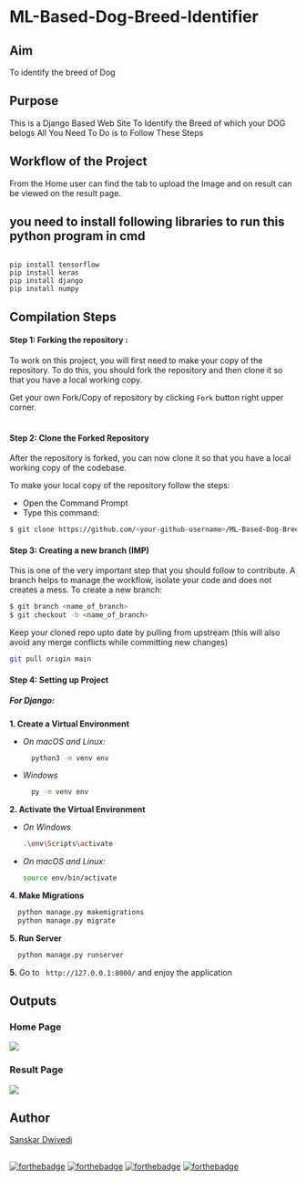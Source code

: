 # ML-Based-Dog-Breed-Identifier

## Aim
To identify the breed of Dog

## Purpose
This is a Django Based Web Site To Identify the Breed of which your DOG belogs All You Need To Do is to Follow These Steps

## Workflow of the Project
From the Home user can find the tab to upload the Image and on result can be viewed on the result page.

## you need to install following libraries to run this python program in cmd
```

pip install tensorflow
pip install keras
pip install django
pip install numpy

```
## Compilation Steps

#### Step 1: Forking the repository :

To work on this project, you will first need to make your copy of the repository. To do this, you should fork the repository and then clone it so that you have a local working copy.

Get your own Fork/Copy of repository by clicking `Fork` button right upper corner.<br><br>

#### Step 2: Clone the Forked Repository

After the repository is forked, you can now clone it so that you have a local working copy of the codebase.

To make your local copy of the repository follow the steps:
- Open the Command Prompt
- Type this command:
  
```bash
$ git clone https://github.com/<your-github-username>/ML-Based-Dog-Breed-Identifier
```


#### Step 3: Creating a new branch (IMP)
This is one of the very important step that you should follow to contribute. A branch helps to manage the workflow, isolate your code and does not creates a mess. To create a new branch:
  
```bash
$ git branch <name_of_branch>
$ git checkout -b <name_of_branch>
```

Keep your cloned repo upto date by pulling from upstream (this will also avoid any merge conflicts while committing new changes)
```bash
git pull origin main
```

#### Step 4: Setting up Project

##### For Django:
**1. Create a Virtual Environment**

- *On macOS and Linux:*
  ```bash
    python3 -m venv env
  ```
- *Windows*
  ```bash
    py -m venv env
  ````

**2. Activate the Virtual Environment**
  - *On Windows*
    ```bash
    .\env\Scripts\activate
    ```
  - *On macOS and Linux:*
    ```bash
    source env/bin/activate
    ```

**4. Make Migrations**

```bash
  python manage.py makemigrations
  python manage.py migrate
```
**5. Run Server**

```bash
  python manage.py runserver
```


**5.** Go to ` http://127.0.0.1:8000/` and enjoy the application



## Outputs

### Home Page 
<img src="https://github.com/Knighthawk-Leo/ML-Based-Dog-Breed-Identifier/blob/main/Images/home.png">

### Result Page 
<img src="https://github.com/Knighthawk-Leo/ML-Based-Dog-Breed-Identifier/blob/main/Images/Result.png">

## Author

<a href='https://github.com/Knighthawk-Leo'>Sanskar Dwivedi</a>

##
[![forthebadge](https://forthebadge.com/images/badges/built-with-love.svg)](https://forthebadge.com) [![forthebadge](https://forthebadge.com/images/badges/built-by-developers.svg)](https://forthebadge.com) [![forthebadge](https://forthebadge.com/images/badges/built-with-swag.svg)](https://forthebadge.com) [![forthebadge](https://forthebadge.com/images/badges/made-with-python.svg)](https://forthebadge.com)

